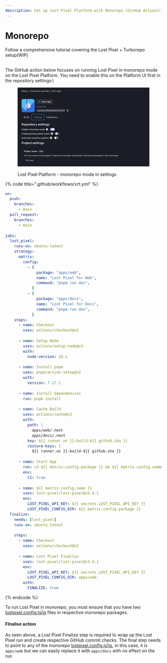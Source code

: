 ```yaml
---
description: Set up Lost Pixel Platform with Monorepo (GitHub Actions)
---
```


# Monorepo

Follow a comprehensive  tutorial covering the Lost Pixel + Turborepo setup(WIP)

\
The GitHub action below focuses on running Lost Pixel in monorepo mode on the Lost Pixel Platform. You need to enable this on the Platform UI first in the repository settings:\


<figure><img src="../../.gitbook/assets/image (8).png" alt=""><figcaption><p>Lost Pixel Platform - monorepo mode in settings</p></figcaption></figure>

{% code title=".github/workflows/vrt.yml" %}
```yaml
on:
  push:
    branches:
      - main
  pull_request:
    branches:
      - main

jobs:
  lost_pixel:
    runs-on: ubuntu-latest
    strategy:
      matrix:
        config:
          - {
              package: "apps/web",
              name: "Lost Pixel for Web",
              command: "pnpm run dev",
            }
          - {
              package: "apps/docs",
              name: "Lost Pixel for Docs",
              command: "pnpm run dev",
            }
    steps:
      - name: Checkout
        uses: actions/checkout@v2

      - name: Setup Node
        uses: actions/setup-node@v3
        with:
          node-version: 16.x

      - name: Install pnpm
        uses: pnpm/action-setup@v2
        with:
          version: 7.17.1

      - name: Install dependencies
        run: pnpm install

      - name: Cache Build
        uses: actions/cache@v2
        with:
          path: |
            apps/web/.next
            apps/docs/.next
          key: ${{ runner.os }}-build-${{ github.sha }}
          restore-keys: |
            ${{ runner.os }}-build-${{ github.sha }}

      - name: Start App
        run: cd ${{ matrix.config.package }} && ${{ matrix.config.command }} &
        env:
          CI: true

      - name: ${{ matrix.config.name }}
        uses: lost-pixel/lost-pixel@v3.4.1
        env:
          LOST_PIXEL_API_KEY: ${{ secrets.LOST_PIXEL_API_KEY }}
          LOST_PIXEL_CONFIG_DIR: ${{ matrix.config.package }}
  finalize:
    needs: [lost_pixel]
    runs-on: ubuntu-latest

    steps:
      - name: Checkout
        uses: actions/checkout@v2

      - name: Lost Pixel Finalize
        uses: lost-pixel/lost-pixel@v3.4.1
        env:
          LOST_PIXEL_API_KEY: ${{ secrets.LOST_PIXEL_API_KEY }}
          LOST_PIXEL_CONFIG_DIR: apps/web
        with:
          FINALIZE: true
```
{% endcode %}

To run Lost Pixel in monorepo, you must ensure that you have two[ lostpixel.config.ts|js](../../api-reference/lost-pixel.config.js-or-ts.md) files in respective monorepo packages.&#x20;

#### FInalise action

As seen above, a Lost Pixel Finalize step is required to wrap up the Lost Pixel run and create respective GitHub commit checks. The final step needs to point to any of the monorepo [lostpixel.config.js|ts](../../api-reference/lost-pixel.config.js-or-ts.md), in this case, it is `apps/web` but we can easily replace it with `apps/docs` with no effect on the run
